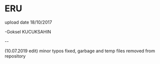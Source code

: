 # ERU
upload date 18/10/2017

-Goksel KUCUKSAHIN

--

(10.07.2019 edit) minor typos fixed, garbage and temp files removed from repository
